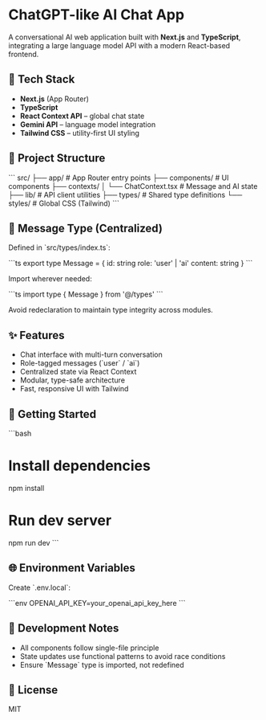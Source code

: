 # ChatGPT-like AI Chat App

A conversational AI web application built with **Next.js** and **TypeScript**, integrating a large language model API with a modern React-based frontend.

## 🔧 Tech Stack

- **Next.js** (App Router)
- **TypeScript**
- **React Context API** – global chat state
- **Gemini API** – language model integration
- **Tailwind CSS** – utility-first UI styling

## 📁 Project Structure

\`\`\`
src/
├── app/                  # App Router entry points
├── components/           # UI components
├── contexts/
│   └── ChatContext.tsx   # Message and AI state
├── lib/                  # API client utilities
├── types/                # Shared type definitions
└── styles/               # Global CSS (Tailwind)
\`\`\`

## 📌 Message Type (Centralized)

Defined in \`src/types/index.ts\`:

\`\`\`ts
export type Message = {
  id: string
  role: 'user' | 'ai'
  content: string
}
\`\`\`

Import wherever needed:

\`\`\`ts
import type { Message } from '@/types'
\`\`\`

Avoid redeclaration to maintain type integrity across modules.

## ✨ Features

- Chat interface with multi-turn conversation
- Role-tagged messages (\`user\` / \`ai\`)
- Centralized state via React Context
- Modular, type-safe architecture
- Fast, responsive UI with Tailwind

## 🚀 Getting Started

\`\`\`bash
# Install dependencies
npm install

# Run dev server
npm run dev
\`\`\`

## 🌐 Environment Variables

Create \`.env.local\`:

\`\`\`env
OPENAI_API_KEY=your_openai_api_key_here
\`\`\`

## 🧪 Development Notes

- All components follow single-file principle
- State updates use functional patterns to avoid race conditions
- Ensure \`Message\` type is imported, not redefined

## 📄 License

MIT